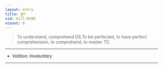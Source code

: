 ```yaml
---
layout: entry
title: ཆུབ་
vid: Hill:0490
vcount: 0
---
```

> To understand, comprehend DS\.To be perfected, to have perfect comprehension, to comprehend, to master TC\.

---
* Volition: _Involuntary_

---

